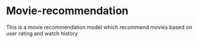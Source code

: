 # Movie-recommendation
This is a movie recommendation model which recommend movies based on user rating and watch history
